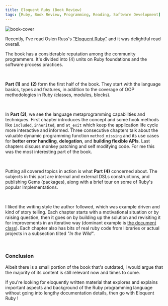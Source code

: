 ```yaml
---
title: Eloquent Ruby (Book Review)
tags: [Ruby, Book Review, Programming, Reading, Software Development]
---
```


<img src="{{ site.baseurl }}/public/images/eloquent-ruby-cover.jpg" class="post-image resize-sm center-image" alt="book-cover" />

Recently, I've read Oslen Russ's <a href="https://amzn.com/0321584104" target="_blank">"Eloquent Ruby"</a> and it was delightful read overall.

The book has a considerable reputation among the community programmers. It's divided into (4) units on Ruby foundations and the software process practices.

<!-- post-excerpt -->

<br>

**Part (1)** and **(2)** form the first half of the book. They start with the language basics, types and features, in addition to the coverage of OOP methodologies in Ruby (classes, modules, blocks).


<br>

In **Part (3)**, we see the language metaprogramming capabilities and techniques. First chapter introduces the concept and some hook methods like `included`, `inherited`, and `at_exit` which keep the application life cycle more interactive and informed. Three consecutive chapters talk about the valuable dynamic programming function `method_missing` and its use cases for **better error handling**, **delegation**, and **building flexible APIs**. Last chapters discuss monkey patching and self modifying code. For me this was the most interesting part of the book.
<!-- post-excerpt -->

<br>

Putting all covered topics in action is what **Part (4)** concerned about. The subjects in this part are internal and external DSLs constructions, and publishing Gems (packages), along with a brief tour on some of Ruby's popular Implementations.

<br>

I liked the writing style the author followed, which was example driven and kind of story telling. Each chapter starts with a motivational situation or by raising question, then it goes on by building up the solution and revisiting it for improvements in an iterative way (dominant example is [the document class](https://rubygems.org/gems/document/)). Each chapter also has bits of real ruby code from libraries or actual projects in a subsection tilted *"In the Wild"*.

<br>

### **Conclusion**
 Albeit there is a small portion of the book that's outdated, I would argue that the majority of its content is still relevant now and times to come.

 If you're looking for eloquently written material that explores and explains important aspects and background of the Ruby programming language without going into lengthy documentation details, then go with Eloquent Ruby !
